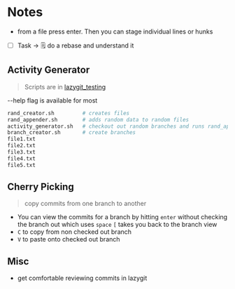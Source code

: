 # Notes

- from a file press enter. Then you can stage individual lines or hunks

- [ ] Task -> 🗒️ do a rebase and understand it

## Activity Generator

> Scripts are in [lazygit_testing](../scripts/lazygit-testing)

--help flag is available for most

```sh
rand_creator.sh         # creates files
rand_appender.sh        # adds random data to random files
activity_generator.sh   # checkout out random branches and runs rand_appender.sh
branch_creator.sh       # create branches
file1.txt
file2.txt
file3.txt
file4.txt
file5.txt

```

## Cherry Picking

> copy commits from one branch to another

- You can view the commits for a branch by hitting `enter` without checking the branch out which uses `space` `[` takes you back to the branch view
- `C` to copy from non checked out branch
- `V` to paste onto checked out branch

## Misc

- get comfortable reviewing commits in lazygit
